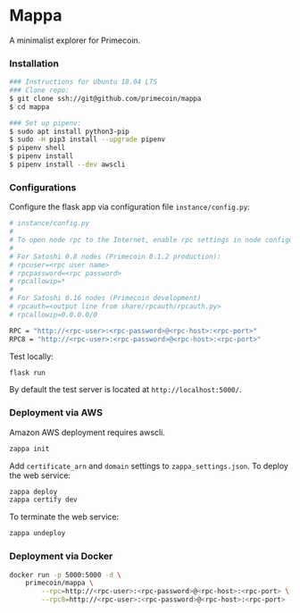 # Mappa

A minimalist explorer for Primecoin.

### Installation


```sh
### Instructions for Ubuntu 18.04 LTS
### Clone repo:
$ git clone ssh://git@github.com/primecoin/mappa
$ cd mappa

### Set up pipenv:
$ sudo apt install python3-pip
$ sudo -H pip3 install --upgrade pipenv
$ pipenv shell
$ pipenv install
$ pipenv install --dev awscli
```

### Configurations

Configure the flask app via configuration file `instance/config.py`:

```sh
# instance/config.py
#
# To open node rpc to the Internet, enable rpc settings in node configuration.
#
# For Satoshi 0.8 nodes (Primecoin 0.1.2 production):
# rpcuser=<rpc user name>
# rpcpassword=<rpc password>
# rpcallowip=*
#
# For Satoshi 0.16 nodes (Primecoin development)
# rpcauth=<output line from share/rpcauth/rpcauth.py>
# rpcallowip=0.0.0.0/0

RPC = "http://<rpc-user>:<rpc-password>@<rpc-host>:<rpc-port>"
RPC8 = "http://<rpc-user>:<rpc-password>@<rpc-host>:<rpc-port>"
```

Test locally:

```sh
flask run
```

By default the test server is located at `http://localhost:5000/`.

### Deployment via AWS

Amazon AWS deployment requires awscli.

```sh
zappa init
```

Add `certificate_arn` and `domain` settings to `zappa_settings.json`. To deploy the web service:

```sh
zappa deploy
zappa certify dev
```

To terminate the web service:

```sh
zappa undeploy
```

### Deployment via Docker

```sh
docker run -p 5000:5000 -d \
    primecoin/mappa \
        --rpc=http://<rpc-user>:<rpc-password>@<rpc-host>:<rpc-port> \
        --rpc8=http://<rpc-user>:<rpc-password>@<rpc-host>:<rpc-port>
```
